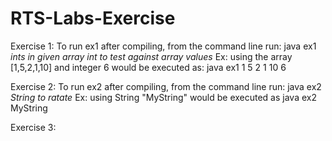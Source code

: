 # RTS-Labs-Exercise

Exercise 1:
To run ex1 after compiling, from the command line run: java ex1 _ints in given array_ _int to test against array values_
Ex: using the array [1,5,2,1,10] and integer 6 would be executed as: java ex1 1 5 2 1 10 6

Exercise 2:
To run ex2 after compiling, from the command line run: java ex2 _String to ratate_
Ex: using String "MyString" would be executed as java ex2 MyString

Exercise 3:

